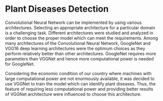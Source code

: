 # Plant Diseases Detection

Convolutional Neural Network can be implemented by using various architectures. Selecting an appropriate architecture for a particular domain is a challenging task. Different architectures were studied and analyzed in order to choose the proper model which can meet the requirements. Among many architectures of the Convolutional Neural Network, GoogleNet and VGG16 deep learning architectures were the optimum choices as they perform relatively better than other architectures. GoogleNet requires more parameters than VGGNet and hence more computational power is needed for GoogleNet. 

Considering the economic condition of our country where machines with large computational power are not enormously available, it was decided to use VGGNet to train the model which can identify plant diseases. Thus, the feature of requiring less computational power and providing better results of VGGNet architecture were influenced to choose this architecture.
